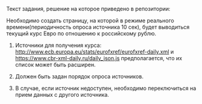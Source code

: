 Текст задания, решение на которое приведено в репозитории:

Необходимо создать страницу, на которой в режиме реального времени(периодичность опроса источника 10 сек), будет выводиться текущий курс Евро по отношению к российскому рублю.
1. Источники для получения курса:
http://www.ecb.europa.eu/stats/eurofxref/eurofxref-daily.xml
и
https://www.cbr-xml-daily.ru/daily_json.js
предполагается, что их список может быть расширен.
 
2. Должен быть задан порядок опроса источников.
 
3. В случае, если источник недоступен, необходимо переключиться на прием данных с другого источника.
